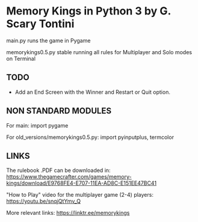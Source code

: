 # Memory Kings in Python 3 by G. Scary Tontini

main.py runs the game in Pygame

memorykings0.5.py stable running all rules for Multiplayer and Solo modes on Terminal

## TODO

- Add an End Screen with the Winner and Restart or Quit option.

## NON STANDARD MODULES

For main: import pygame

For old_versions/memorykings0.5.py: import pyinputplus, termcolor

## LINKS

The rulebook .PDF can be downloaded in: https://www.thegamecrafter.com/games/memory-kings/download/E9768FE4-E707-11EA-AD8C-E151EE47BC41

"How to Play" video for the multiplayer game (2-4) players: https://youtu.be/snqjQtYmv_Q

More relevant links: https://linktr.ee/memorykings

